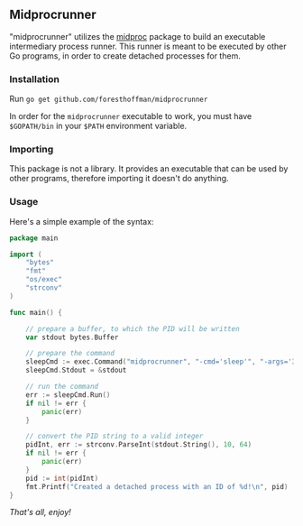 ## Midprocrunner

"midprocrunner" utilizes the [midproc](https://github.com/foresthoffman/midproc) package to build an executable intermediary process runner. This runner is meant to be executed by other Go programs, in order to create detached processes for them.

### Installation

Run `go get github.com/foresthoffman/midprocrunner`

In order for the `midprocrunner` executable to work, you must have `$GOPATH/bin` in your `$PATH` environment variable.

### Importing

This package is not a library. It provides an executable that can be used by other programs, therefore importing it doesn't do anything.

### Usage

Here's a simple example of the syntax:

```Go
package main

import (
	"bytes"
	"fmt"
	"os/exec"
	"strconv"
)

func main() {

	// prepare a buffer, to which the PID will be written
	var stdout bytes.Buffer

	// prepare the command
	sleepCmd := exec.Command("midprocrunner", "-cmd='sleep'", "-args='30'")
	sleepCmd.Stdout = &stdout

	// run the command
	err := sleepCmd.Run()
	if nil != err {
		panic(err)
	}

	// convert the PID string to a valid integer
	pidInt, err := strconv.ParseInt(stdout.String(), 10, 64)
	if nil != err {
		panic(err)
	}
	pid := int(pidInt)
	fmt.Printf("Created a detached process with an ID of %d!\n", pid)
}
```

_That's all, enjoy!_
